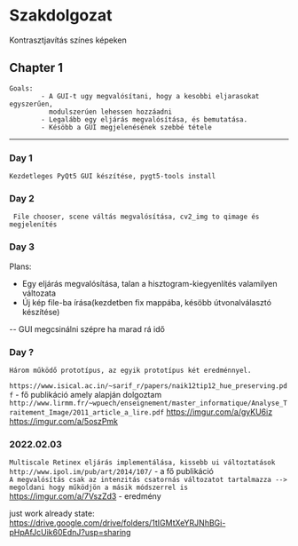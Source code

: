 # Szakdolgozat
Kontrasztjavítás színes képeken

## Chapter 1
```
Goals:
        - A GUI-t ugy megvalósítani, hogy a kesobbi eljarasokat egyszerűen,
          modulszerúen lehessen hozzáadni
        - Legalább egy eljárás megvalósítása, és bemutatása.
        - Késöbb a GUI megjelenésének szebbé tétele
```
___
### Day 1
` Kezdetleges PyQt5 GUI készítése, pygt5-tools install `
### Day 2
` File chooser, scene váltás megvalósítása, cv2_img to qimage és megjelenítés`
### Day 3

Plans:
- Egy eljárás megvalósítása, talan
a hisztogram-kiegyenlítés valamilyen változata
- Új kép file-ba írása(kezdetben fix mappába, késöbb útvonalválasztó készítése)

-- GUI megcsinálni szépre ha marad rá idő

### Day ?
` Három működő prototípus, az egyik prototípus két eredménnyel. `

` https://www.isical.ac.in/~sarif_r/papers/naik12tip12_hue_preserving.pdf ` - fő publikáció amely alapján dolgoztam
` http://www.lirmm.fr/~wpuech/enseignement/master_informatique/Analyse_Traitement_Image/2011_article_a_lire.pdf `
https://imgur.com/a/gyKU6iz <br/>
https://imgur.com/a/5oszPmk

### 2022.02.03
` Multiscale Retinex eljárás implementálása, kissebb ui változtatások `<br/>
` http://www.ipol.im/pub/art/2014/107/ ` - a fő publikáció<br/>
` A megvalósítás csak az intenzitás csatornás változatot tartalmazza --> megoldani hogy működjön a másik módszerrel is `<br/>
https://imgur.com/a/7VszZd3 - eredmény

just work already state:
https://drive.google.com/drive/folders/1tIGMtXeYRJNhBGi-pHpAfJcUik60EdnJ?usp=sharing
